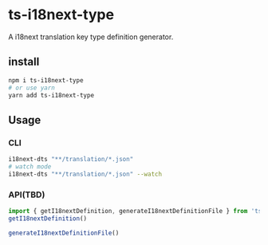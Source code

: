 # ts-i18next-type

A i18next translation key type definition generator.

## install
``` sh
npm i ts-i18next-type
# or use yarn
yarn add ts-i18next-type
```

## Usage
### CLI
``` sh
i18next-dts "**/translation/*.json"
# watch mode
i18next-dts "**/translation/*.json" --watch
```

### API(TBD)
``` javascript
import { getI18nextDefinition, generateI18nextDefinitionFile } from 'ts-i18next-type'
getI18nextDefinition()

generateI18nextDefinitionFile()
```
